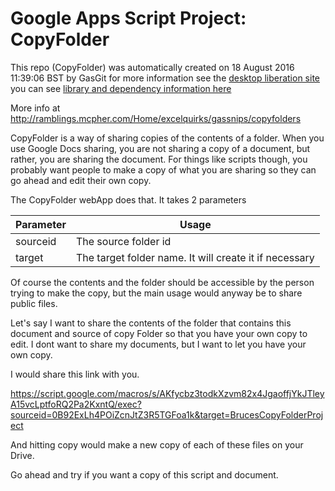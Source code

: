 # Google Apps Script Project: CopyFolder
This repo (CopyFolder) was automatically created on 18 August 2016 11:39:06 BST by GasGit
for more information see the [desktop liberation site](http://ramblings.mcpher.com/Home/excelquirks/drivesdk/gettinggithubready "desktop liberation")
you can see [library and dependency information here](dependencies.md)

More info at http://ramblings.mcpher.com/Home/excelquirks/gassnips/copyfolders

CopyFolder is a way of sharing copies of the contents of a folder. When you use Google Docs sharing, you are not sharing a copy of a document, but rather, you are sharing the document. For things like scripts though, you probably want people to make a copy of what you are sharing so they can go ahead and edit their own copy. 

The CopyFolder webApp does that. It takes 2 parameters

Parameter| Usage
--- |---
sourceid|The source folder id
target|The target folder name. It will create it if necessary

Of course the contents and the folder should be accessible by the person trying to make the copy, but the main usage would anyway be to share public files.

Let's say I want to share the contents of the folder that contains this document and source of copy Folder so that you have your own copy to edit. I dont want to share my documents, but I want to let you have your own copy. 

I would share this link with you.

https://script.google.com/macros/s/AKfycbz3todkXzvm82x4JgaoffjYkJTleyA15vcLptfoRQ2Pa2KxntQ/exec?sourceid=0B92ExLh4POiZcnJtZ3R5TGFoa1k&target=BrucesCopyFolderProject


And hitting copy would make a new copy of each of these files on your Drive.

Go ahead and try if you want a copy of this script and document.


